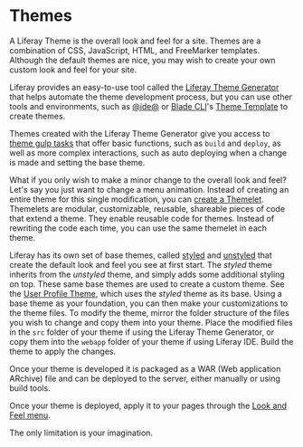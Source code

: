 # Themes [](id=introduction-to-themes)

A Liferay Theme is the overall look and feel for a site. Themes are a 
combination of CSS, JavaScript, HTML, and FreeMarker templates. Although the
default themes are nice, you may wish to create your own custom look and feel
for your site. 

Liferay provides an easy-to-use tool called the [Liferay Theme Generator](/develop/tutorials/-/knowledge_base/7-0/themes-generator) 
that helps automate the theme development process, but you can use other tools 
and environments, such as [@ide@](/develop/tutorials/-/knowledge_base/7-0/creating-themes-with-liferay-ide)
or [Blade CLI](/develop/tutorials/-/knowledge_base/7-0/blade-cli)'s 
[Theme Template](/develop/reference/-/knowledge_base/7-0/theme-template) to 
create themes.

Themes created with the Liferay Theme Generator give you access to 
[theme gulp tasks](/develop/reference/-/knowledge_base/7-0/theme-gulp-tasks) 
that offer basic functions, such as `build` and `deploy`, as well as 
more complex interactions, such as auto deploying when a change is made and 
setting the base theme.

What if you only wish to make a minor change to the overall look and feel? Let's
say you just want to change a menu animation. Instead of creating an entire
theme for this single modification, you can 
[create a Themelet](/develop/tutorials/-/knowledge_base/7-0/themelets).
Themelets are modular, customizable, reusable, shareable pieces of code that 
extend a theme. They enable reusable code for themes. Instead of rewriting the 
code each time, you can use the same themelet in each theme.

Liferay has its own set of base themes, called 
[styled](https://github.com/liferay/liferay-portal/tree/master/modules/apps/foundation/frontend-theme/frontend-theme-styled) 
and 
[unstyled](https://github.com/liferay/liferay-portal/tree/master/modules/apps/foundation/frontend-theme/frontend-theme-unstyled) 
that create the default look and feel you see at first start. The *styled* theme 
inherits from the *unstyled* theme, and simply adds some additional styling on 
top. These same base themes are used to create a custom theme. See the 
[User Profile Theme](https://github.com/liferay/liferay-portal/tree/1ec7ef30e409de8b53dc8342e8ba7e7540bceef8/modules/apps/foundation/frontend-theme/frontend-theme-user-profile),
which uses the *styled* theme as its base. Using a base theme as your 
foundation, you can then make your customizations to the theme files. To modify 
the theme, mirror the folder structure of the files you wish to change 
and copy them into your theme. Place the modified files in the `src` folder 
of your theme if using the Liferay Theme Generator, or copy them into the 
`webapp` folder of your theme if using Liferay IDE. Build the theme to apply 
the changes.

Once your theme is developed it is packaged as a WAR (Web application ARchive)
file and can be deployed to the server, either manually or using build tools.

Once your theme is deployed, apply it to your pages through the 
[Look and Feel menu](https://dev.liferay.com/discover/portal/-/knowledge_base/7-0/creating-and-managing-pages#customizing-the-look-and-feel-of-site-pages).

The only limitation is your imagination.
